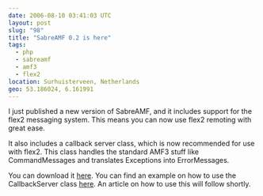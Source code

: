 ```yaml
---
date: 2006-08-10 03:41:03 UTC
layout: post
slug: "98"
title: "SabreAMF 0.2 is here"
tags:
  - php
  - sabreamf
  - amf3
  - flex2
location: Surhuisterveen, Netherlands
geo: 53.186024, 6.161991
---
```


I just published a new version of SabreAMF, and it includes support for the
flex2 messaging system. This means you can now use flex2 remoting with great
ease.

It also includes a callback server class, which is now recommended for use
with flex2. This class handles the standard AMF3 stuff like CommandMessages
and translates Exceptions into ErrorMessages.

You can download it <a href="http://www.rooftopsolutions.nl/code/?p=SabreAMF&amp;a=d" class="dead-link">here</a>.
You can find an example on how to use the CallbackServer class
<a href="http://www.rooftopsolutions.nl/code/?p=SabreAMF&amp;a=s&amp;file=/examples/callbackserver.php" class="dead-link">here</a>.
An article on how to use this will follow shortly.
